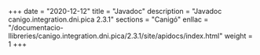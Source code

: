 +++
date        = "2020-12-12"
title       = "Javadoc"
description = "Javadoc canigo.integration.dni.pica 2.3.1"
sections    = "Canigó"
enllac		= "/documentacio-llibreries/canigo.integration.dni.pica/2.3.1/site/apidocs/index.html"
weight		= 1
+++
